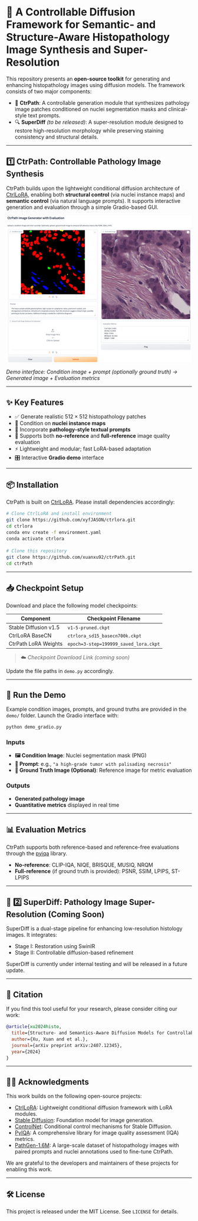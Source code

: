 # 🧬 A Controllable Diffusion Framework for Semantic- and Structure-Aware Histopathology Image Synthesis and Super-Resolution

This repository presents an **open-source toolkit** for generating and enhancing histopathology images using diffusion models. The framework consists of two major components:

- 🧠 **CtrPath**: A controllable generation module that synthesizes pathology image patches conditioned on nuclei segmentation masks and clinical-style text prompts.
- 🔍 **SuperDiff** *(to be released)*: A super-resolution module designed to restore high-resolution morphology while preserving staining consistency and structural details.

---

## 1️⃣ CtrPath: Controllable Pathology Image Synthesis

CtrPath builds upon the lightweight conditional diffusion architecture of [CtrlLoRA](https://github.com/xyfJASON/ctrlora), enabling both **structural control** (via nuclei instance maps) and **semantic control** (via natural language prompts). It supports interactive generation and evaluation through a simple Gradio-based GUI.

<p align="center">
  <img src="ctrlora.png" width="700"/>
</p>

*Demo interface: Condition image + prompt (optionally ground truth) → Generated image + Evaluation metrics*

---

## ✨ Key Features

- ✅ Generate realistic $512\times512$ histopathology patches
- 🔬 Condition on **nuclei instance maps**
- 🧠 Incorporate **pathology-style textual prompts**
- 📏 Supports both **no-reference** and **full-reference** image quality evaluation
- ⚡ Lightweight and modular; fast LoRA-based adaptation
- 🎛️ Interactive **Gradio demo** interface

---

## 📦 Installation

CtrPath is built on [CtrlLoRA](https://github.com/xyfJASON/ctrlora). Please install dependencies accordingly:

```bash
# Clone CtrlLoRA and install environment
git clone https://github.com/xyfJASON/ctrlora.git
cd ctrlora
conda env create -f environment.yaml
conda activate ctrlora

# Clone this repository
git clone https://github.com/xuanxu92/ctrPath.git
cd ctrPath
````

---

## 📥 Checkpoint Setup

Download and place the following model checkpoints:

| Component             | Checkpoint Filename                   |
| --------------------- | ------------------------------------- |
| Stable Diffusion v1.5 | `v1-5-pruned.ckpt`                    |
| CtrlLoRA BaseCN       | `ctrlora_sd15_basecn700k.ckpt`        |
| CtrPath LoRA Weights  | `epoch=3-step=199999_saved_lora.ckpt` |

> ☁️ *Checkpoint Download Link (coming soon)*

Update the file paths in `demo.py` accordingly.

---

## 🚀 Run the Demo

Example condition images, prompts, and ground truths are provided in the `demo/` folder. Launch the Gradio interface with:

```bash
python demo_gradio.py
```

### Inputs

* **🖼️ Condition Image**: Nuclei segmentation mask (PNG)
* **🧠 Prompt**: e.g., `"a high-grade tumor with palisading necrosis"`
* **🧪 Ground Truth Image (Optional)**: Reference image for metric evaluation

### Outputs

* **Generated pathology image**
* **Quantitative metrics** displayed in real time

---

## 📊 Evaluation Metrics

CtrPath supports both reference-based and reference-free evaluations through the [pyiqa](https://github.com/chaofengc/IQA-PyTorch) library.

* **No-reference**: CLIP-IQA, NIQE, BRISQUE, MUSIQ, NRQM
* **Full-reference** (if ground truth is provided): PSNR, SSIM, LPIPS, ST-LPIPS

---

## 🔬 2️⃣ SuperDiff: Pathology Image Super-Resolution (Coming Soon)

SuperDiff is a dual-stage pipeline for enhancing low-resolution histology images. It integrates:

* Stage I: Restoration using SwinIR
* Stage II: Controllable diffusion-based refinement

SuperDiff is currently under internal testing and will be released in a future update.

---

## 📖 Citation

If you find this tool useful for your research, please consider citing our work:

```bibtex
@article{xu2024histo,
  title={Structure- and Semantics-Aware Diffusion Models for Controllable Histopathology Image Synthesis and Super-Resolution},
  author={Xu, Xuan and et al.},
  journal={arXiv preprint arXiv:2407.12345},
  year={2024}
}
```

---

## 🧑‍💻 Acknowledgments

This work builds on the following open-source projects:

- [CtrlLoRA](https://github.com/xyfJASON/ctrlora): Lightweight conditional diffusion framework with LoRA modules.
- [Stable Diffusion](https://github.com/CompVis/stable-diffusion): Foundation model for image generation.
- [ControlNet](https://github.com/lllyasviel/ControlNet): Conditional control mechanisms for Stable Diffusion.
- [PyIQA](https://github.com/chaofengc/IQA-PyTorch): A comprehensive library for image quality assessment (IQA) metrics.
- [PathGen-1.6M](https://github.com/PathFoundation/PathGen-1.6M): A large-scale dataset of histopathology images with paired prompts and nuclei annotations used to fine-tune CtrPath.

We are grateful to the developers and maintainers of these projects for enabling this work.

---

## 🛠️ License

This project is released under the MIT License. See `LICENSE` for details.




